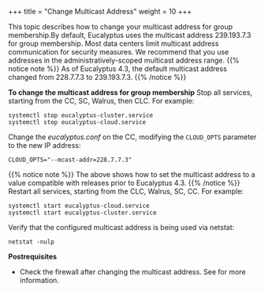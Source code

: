 +++
title = "Change Multicast Address"
weight = 10
+++

This topic describes how to change your multicast address for group membership.By default, Eucalyptus uses the multicast address 239.193.7.3 for group membership. Most data centers limit multicast address communication for security measures. We recommend that you use addresses in the administratively-scoped multicast address range. 
{{% notice note %}}
As of Eucalyptus 4.3, the default multicast address changed from 228.7.7.3 to 239.193.7.3. 
{{% /notice %}}


**To change the multicast address for group membership** Stop all services, starting from the CC, SC, Walrus, then CLC. For example: 

    systemctl stop eucalyptus-cluster.service
    systemctl stop eucalyptus-cloud.service

Change the *eucalyptus.conf* on the CC, modifying the `CLOUD_OPTS` parameter to the new IP address: 

    CLOUD_OPTS="--mcast-addr=228.7.7.3"


{{% notice note %}}
The above shows how to set the multicast address to a value compatible with releases prior to Eucalyptus 4.3. 
{{% /notice %}}
Restart all services, starting from the CLC, Walrus, SC, CC. For example: 

    systemctl start eucalyptus-cloud.service
    systemctl start eucalyptus-cluster.service

Verify that the configured multicast address is being used via netstat: 

    netstat -nulp

**Postrequisites** 

* Check the firewall after changing the multicast address. See for more information. 
